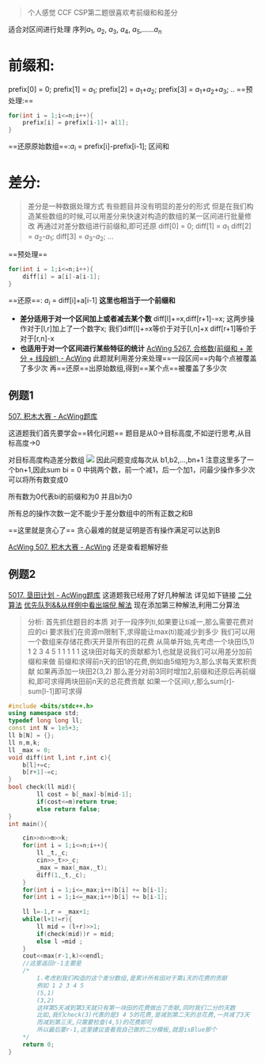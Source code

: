 > 个人感觉 CCF CSP第二题很喜欢考前缀和和差分


适合对区间进行处理
序列$a_1$, $a_2$, $a_3$, $a_4$, $a_5$,......$a_n$
# 前缀和: 
prefix[0] = 0;
prefix[1] = $a_1$;
prefix[2] = $a_1$+$a_2$;
prefix[3] = $a_1$+$a_2$+$a_3$;
..
==预处理:==
```c++
for(int i = 1;i<=n;i++){
	prefix[i] = prefix[i-1]+ a[1];
}
```
==还原原始数组==:$a_i$ = prefix[i]-prefix[i-1];
区间和


# 差分:
>差分是一种数据处理方式
>有些题目并没有明显的差分的形式
>但是在我们构造某些数组的时候,可以用差分来快速对构造的数组的某一区间进行批量修改
>再通过对差分数组进行前缀和,即可还原
diff[0] = 0;
diff[1] = $a_1$
diff[2] = $a_2$-$a_1$;
diff[3] = $a_3$-$a_2$;
...

==预处理==
```c++
for(int i = 1;i<=n;i++){
	diff[i] = a[i]-a[i-1];
}
```

==还原==: $a_i$ = diff[i]+a[i-1] **这里也相当于一个前缀和**

- **差分适用于对一个区间加上或者减去某个数**
diff[l]+=x,diff[r+1]-=x; 这两步操作对于[l,r]加上了一个数字x;
我们diff[l]+=x等价于对于[l,n]+x
diff[r+1]等价于对于[r,n]-x
- **也适用于对一个区间进行某些特征的统计**
[AcWing 5267. 合格数(前缀和 + 差分 + 线段树) - AcWing](https://www.acwing.com/solution/content/205907/)
此题就利用差分来处理==一段区间==内每个点被覆盖了多少次
再==还原==出原始数组,得到==某个点==被覆盖了多少次



## 例题1
[507. 积木大赛 - AcWing题库](https://www.acwing.com/problem/content/description/509/)

这道题我们首先要学会==转化问题==
题目是从0->目标高度,不如逆行思考,从目标高度->0

对目标高度构造差分数组
![](Pasted%20image%2020240826144427.png)
因此问题变成每次从 b1,b2,…,bn+1  注意这里多了一个bn+1,因此sum bi = 0
 中挑两个数，前一个减1，后一个加1，问最少操作多少次可以将所有数变成0


所有数为0代表bi的前缀和为0
并且bi为0

所有总的操作次数一定不能少于差分数组中的所有正数之和B

==这里就是贪心了==
贪心最难的就是证明是否有操作满足可以达到B




[AcWing 507. 积木大赛 - AcWing](https://www.acwing.com/solution/content/3256/)  还是查看题解好些

## 例题2
[5017. 垦田计划 - AcWing题库](https://www.acwing.com/problem/content/5020/)
这道题我已经用了好几种解法
详见如下链接
[二分算法](二分算法.md)
[优先队列&&从样例中看出端倪,解法](优先队列&&从样例中看出端倪,解法.md)
现在添加第三种解法,利用二分算法

> 分析:
> 首先抓住题目的本质
> 对于一段序列ti,如果要让ti减一,那么需要花费对应的ci
> 要求我们在资源m限制下,求得能让max(ti)能减少到多少
> 我们可以用一个数组来存储花费i天开垦所有田的花费
> 从简单开始,先考虑一个块田(5,1)
> 1 2 3 4 5
> 1 1  1  1  1
> 这块田对每天的贡献都为1,也就是说我们可以用差分加前缀和来做
> 前缀和求得前n天的田1的花费,例如由5缩短为3,那么求每天累积贡献
> 如果再添加一块田2(3,2)
> 那么差分对前3同时增加2,前缀和还原后再前缀和,即可求得两块田前n天的总花费贡献
> 如果一个区间l,r,那么sum[r]- sum[l-1]即可求得


```c++
#include <bits/stdc++.h>
using namespace std;
typedef long long ll;
const int N = 1e5+3;
ll b[N] = {};
ll n,m,k;
ll _max = 0;
void diff(int l,int r,int c){
	b[l]+=c;
	b[r+1]-=c;
}
bool check(ll mid){
		ll cost = b[_max]-b[mid-1];
		if(cost<=m)return true;
		else return false;
}
int main(){

	cin>>n>>m>>k;
	for(int i = 1;i<=n;i++){
		ll _t,_c;
		cin>>_t>>_c;
		_max = max(_max,_t);
		diff(1,_t,_c);
	}
	for(int i = 1;i<=_max;i++)b[i] += b[i-1];
	for(int i = 1;i<=_max;i++)b[i] += b[i-1];
	
	ll l=-1,r = _max+1;
	while(l+1!=r){
		ll mid = (l+r)>>1;
		if(check(mid))r = mid;
		else l =mid ;
	}
	cout<<max(r-1,k)<<endl;
	//这里返回r-1主要是
	/*
		1.考虑到我们构造的这个差分数组,是累计所有田对于第i天的花费的贡献
		例如 1 2 3 4 5
		(5,1)
		(3,2)
		这样第5天减到第3天就只有第一块田的花费做出了贡献,同时我们二分的天数
		比如,我们check(3)代表的是3 4 5的花费,是减到第二天的总花费,一共减了3天
		而减到第三天,只需要检查(4,5)的花费即可
		所以最后要r-1,这里建议查看我自己做的二分模板,就是isBlue那个
	*/
	return 0;
}
```